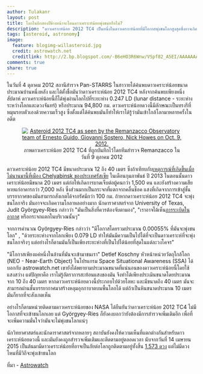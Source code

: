 ```yaml
---
author: Tulakanr
layout: post
title: โลกในอีกสองปีข้างหน้าจะโดนดาวเคราะห์น้อยพุ่งชนหรือไม่?
description: "ดาวเคราะห์น้อย 2012 TC4 เป็นหนึ่งในดาวเคราะห์น้อยที่มีโอกาสพุ่งชนโลกสูงสุดซึ่งอาจเกิดขึ้นในปี 2017 มันจะเกิดขึ้นหรือไม่ และเราจะสามารถป้องกันได้หรือไม่..."
tags: [asteroid, astronomy]
image:
  feature: blogimg-willasteroid.jpg
  credit: astrowatch.net
  creditlink: http://2.bp.blogspot.com/-B6eHO3R6Wnw/VSpf82_A5EI/AAAAAAAAuOg/wPiwi91hw58/s1600/asteroid-2012-TC4-photo%2B-%2BKopia.jpg
comments: true
share: true
---
```

ในวันที่ 4 ตุลาคม 2012 สถานีสำรวจ Pan-STARRS ในฮาวายได้ค้นพบดาวเคราะห์น้อยขนาดประมาณบ้านหนึ่งหลัง และได้ตั้งชื่อมันว่าดาวเคราะห์น้อย 2012 TC4 หลังจากค้นพบเพียงหนึ่งสัปดาห์ ดาวเคราะห์น้อยนี้ก็ได้พุ่งผ่านโลกไปที่ระยะห่าง 0.247 LD (lunar distance - ระยะห่างระหว่างโลกและดวงจันทร์) หรือประมาณ 94,800 กม. ดาวเคราะห์น้อยดวงนี้มีลักษณะเป็นทรงรีที่หมุนรอบตัวเองด้วยความเร็วสูง ซึ่งตั้งแต่ได้ค้นพบมันก็ทำให้เราได้รู้ว่ามันเข้าใกล้โลกมาหลายครั้งในอดีต

<figure><center>
  <a href="http://4.bp.blogspot.com/-FXYGxnG7IaI/VSpgw4FwoLI/AAAAAAAAuOo/uPe_W2P-gvM/s1600/stack_31x60sec.jpg">
  <img src="http://4.bp.blogspot.com/-FXYGxnG7IaI/VSpgw4FwoLI/AAAAAAAAuOo/uPe_W2P-gvM/s1600/stack_31x60sec.jpg" alt="Asteroid 2012 TC4 as seen by the Remanzacco Observatory team of Ernesto Guido, Giovanni Sostero, Nick Howes on Oct. 9, 2012.
"/>
  </a>

  <figcaption>
    <a title="Asteroid 2012 TC4">ภาพดาวเคราะห์น้อย 2012 TC4 ที่ถูกบันทึกไว้โดยทีมสำรวจ Remanzacco ในวันที่ 9 ตุลาคม 2012
</a>
  </figcaption>
</center></figure>

ดาวเคราะห์น้อย 2012 TC4 มีขนาดประมาณ 12 ถึง 40 เมตร ซึ่งถ้าเทียบกับ[เหตุการณ์ที่เกิดขึ้นเมื่อไม่นานมานี้ที่เมือง Chelyabinsk ของประเทศรัสเซีย](http://en.wikipedia.org/wiki/Chelyabinsk_meteor) ในเดือนกุมภาพันธ์ ปี 2013 ในตอนนั้นดาวเคราะห์น้อยมีขนาด 20 เมตร แต่ก่อให้เกิดการบาดเจ็บต่อผู้คนกว่า 1,500 คน และยังสร้างความเสียหายแก่อาคารกว่า 7,000 หลัง ซึ่งส่วนมากเป็นกระจกที่แตกจากคลื่นช็อค แสงที่เกิดจากการเข้าสู่ชั้นบรรยากาศของมันสามารถสังเกตได้จากรัศมีกว่า 100 กม. ถ้าหากดาวเคราะห์น้อย 2012 TC4 จะพุ่งชนโลกจริง มันอาจจะเกิดความโกลาหลอย่างมาก  นักดาราศาสตร์จาก University of Texas, Judit Györgyey-Ries กล่าวว่า "มันเป็นสิ่งที่ควรต้องจับตามอง", "เราอาจได้เห็น[การระเบิดในอากาศ](http://en.wikipedia.org/wiki/List_of_meteor_air_bursts) หรือกระจกแตกในบริเวณนั้นๆ"

จากการคำนวณ Györgyey-Ries กล่าวว่า "มีโอกาสโดยรวมประมาณ 0.00055% ที่มันจะพุ่งชนโลก" , "ด้วยระยะห่างจากโลกเพียง 0.079 LD ทำให้มันมีความเป็นไปได้ที่จะเป็นดาวเคราะห์ที่จะพุ่งชนโลกจริงๆ แต่อย่างไรก็ตามมันก็เป็นเพียงระยะห่างที่เป็นไปได้น้อยที่สุดในแต่ละวงโคจร"

"มีโอกาสเพียงแค่หนึ่งในล้านที่มันจะเข้ามาชนเรา" Detlef Koschny หัวหน้าหน่วยวัตถุใกล้โลก (NEO - Near-Earth Object) ในโปรแกรม Space Situational Awareness (SSA) ได้บอกกับ astrowatch.net เขายังได้พยายามประมาณขนาดที่แน่นอนของดาวเคราะห์น้อยนี้โดยใช้แสงสว่าง แต่ปัญหาคือ เราไม่รู้อัตราการสะท้อนแสงของมัน จึงทำได้เพียงประเมินขนาดโดยประมาณจาก 10 ถึง 40 เมตร หากดาวเคราะห์น้อยดวงนี้ประกอบไปด้วยโลหะ และมีขนาดถึง 40 เมตร มันจะสามารถผ่านชั้นบรรยากาศมาสร้างหลุมอุกกาบาตบนพื้นโลกได้ แต่ถ้าเป็นหินขนาดประมาณ 10 เมตร มันก็ยากที่จะสังเกตเห็น

อย่างไรก็ตามหน่วยติดตามดาวเคราะห์น้อยของ NASA ได้ยืนยันว่าดาวเคราะห์น้อย 2012 TC4 ไม่มีโอกาสที่จะเข้าชนโลกเลย แต่ Györgyey-Ries ก็ยังคงบอกว่ายังต้องมีการสำรวจเพิ่มเติมอีก เพื่อที่จะเพิ่มความมั่นใจว่ามันจะไม่พุ่งชนโลกแน่ๆ

นักวิทยาศาสตร์และนักดาราศาสตร์จากหลายๆ สถาบันยังคงให้ความเห็นที่แตกต่างกันสำหรับดาวเคราะห์น้อยดวงนี้ และมันยังคงถูกสำรวจเพิ่มเติมและติดตามอยู่ตลอดเวลา นับจากวันที่ 14 เมษายน 2015 เป็นต้นมามีดาวเคราะห์น้อยที่อาจเป็นภัยต่อโลกถูกติดตามอยู่ทั้งสิ้น [1,573 ดวง](http://neo.jpl.nasa.gov/orbits/) แต่ไม่มีดวงไหนที่มีวิถีจะพุ่งเข้าชนโลก

ที่มา - [Astrowatch](http://www.astrowatch.net/2015/04/will-asteroid-2012-tc4-hit-earth-in.html)
